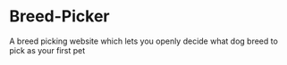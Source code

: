 # Breed-Picker
A breed picking website which lets you openly decide what dog breed to pick as your first pet

